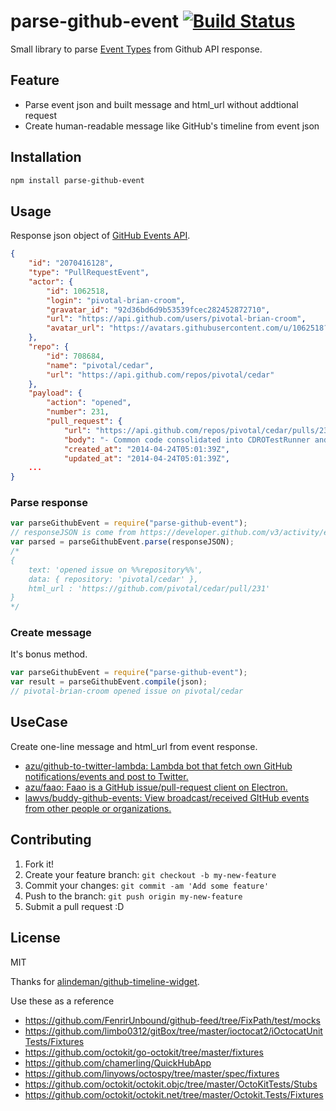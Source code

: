 # parse-github-event [![Build Status](https://travis-ci.org/azu/parse-github-event.svg)](https://travis-ci.org/azu/parse-github-event)

Small library to parse [Event Types](https://developer.github.com/v3/activity/events/types/ "Event Types") from Github API response.

## Feature

- Parse event json and built message and html_url without addtional request
- Create human-readable message like GitHub's timeline from event json

## Installation

``` sh
npm install parse-github-event
```

## Usage

Response json object of [GitHub Events API](https://developer.github.com/v3/activity/events/).

``` json
{
    "id": "2070416128",
    "type": "PullRequestEvent",
    "actor": {
        "id": 1062518,
        "login": "pivotal-brian-croom",
        "gravatar_id": "92d36bd6d9b53539fcec282452872710",
        "url": "https://api.github.com/users/pivotal-brian-croom",
        "avatar_url": "https://avatars.githubusercontent.com/u/1062518?"
    },
    "repo": {
        "id": 708684,
        "name": "pivotal/cedar",
        "url": "https://api.github.com/repos/pivotal/cedar"
    },
    "payload": {
        "action": "opened",
        "number": 231,
        "pull_request": {
            "url": "https://api.github.com/repos/pivotal/cedar/pulls/231",
            "body": "- Common code consolidated into CDROTestRunner and CDROTestIPhoneRunner\r\n- CDROTestIPhoneRunner subclasses CDROTestRunner\r\n[#67878220]\r\n\r\nThoughts?\r\n@idoru, @jeffh",
            "created_at": "2014-04-24T05:01:39Z",
            "updated_at": "2014-04-24T05:01:39Z",
    ...
}
```

### Parse response

``` js
var parseGithubEvent = require("parse-github-event");
// responseJSON is come from https://developer.github.com/v3/activity/events/
var parsed = parseGithubEvent.parse(responseJSON);
/*
{
    text: 'opened issue on %%repository%%',
    data: { repository: 'pivotal/cedar' },
    html_url : 'https://github.com/pivotal/cedar/pull/231'
}
*/
```

### Create message

It's bonus method.

``` js
var parseGithubEvent = require("parse-github-event");
var result = parseGithubEvent.compile(json);
// pivotal-brian-croom opened issue on pivotal/cedar
```

## UseCase

Create one-line message and html_url from event response.

- [azu/github-to-twitter-lambda: Lambda bot that fetch own GitHub notifications/events and post to Twitter.](https://github.com/azu/github-to-twitter-lambda)
- [azu/faao: Faao is a GitHub issue/pull-request client on Electron.](https://github.com/azu/faao)
- [lawvs/buddy-github-events: View broadcast/received GItHub events from other people or organizations.](https://github.com/lawvs/buddy-github-events)

## Contributing

1. Fork it!
2. Create your feature branch: `git checkout -b my-new-feature`
3. Commit your changes: `git commit -am 'Add some feature'`
4. Push to the branch: `git push origin my-new-feature`
5. Submit a pull request :D

## License

MIT

Thanks for [alindeman/github-timeline-widget](https://github.com/alindeman/github-timeline-widget "alindeman/github-timeline-widget").

Use these as a reference

* https://github.com/FenrirUnbound/github-feed/tree/FixPath/test/mocks
* https://github.com/limbo0312/gitBox/tree/master/ioctocat2/iOctocatUnitTests/Fixtures
* https://github.com/octokit/go-octokit/tree/master/fixtures
* https://github.com/chamerling/QuickHubApp
* https://github.com/linyows/octospy/tree/master/spec/fixtures
* https://github.com/octokit/octokit.objc/tree/master/OctoKitTests/Stubs
* https://github.com/octokit/octokit.net/tree/master/Octokit.Tests/Fixtures
